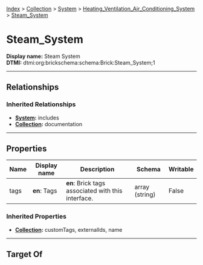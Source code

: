[Index](../../../index.md) > [Collection](../../Collection.md) > [System](../System.md) > [Heating_Ventilation_Air_Conditioning_System](Heating_Ventilation_Air_Conditioning_System.md) > [Steam_System](#)
# Steam_System

**Display name:** Steam System<br />
**DTMI:** dtmi:org:brickschema:schema:Brick:Steam_System;1

---

## Relationships

### Inherited Relationships
* **[System](../System.md):** includes
* **[Collection](../../Collection.md):** documentation

---

## Properties

|Name|Display name|Description|Schema|Writable|
|-|-|-|-|-|
|tags|**en**: Tags|**en**: Brick tags associated with this interface.|array (string)|False|
### Inherited Properties
* **[Collection](../../Collection.md):** customTags, externalIds, name

---

## Target Of
